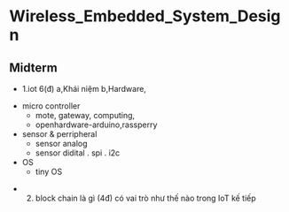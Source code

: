 # Wireless_Embedded_System_Design
## Midterm
* 1.iot 6(đ)
a,Khái niệm
b,Hardware,
- micro controller
     + mote, gateway, computing, 
     + openhardware-arduino,rassperry
- sensor & perripheral
     + sensor analog
     + sensor didital
         . spi
         . i2c
- OS
     + tiny OS
* 2. block chain là gì (4đ)
có vai trò như thế nào trong IoT kế tiếp
